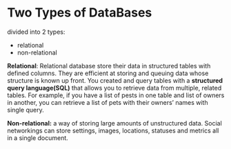 # Two Types of DataBases

divided into 2 types:

- relational
- non-relational

**Relational**: Relational database store their data in structured tables with defined columns. They are efficient at storing and queuing data whose structure is known up front. You created and query tables with a **structured query language(SQL)** that allows you to retrieve data from multiple, related tables. For example, if you have a list of pests in one table and list of owners in another, you can retrieve a list of pets with their owners’ names with single query.

**Non-relational:** a way of storing large amounts of unstructured data. Social networkings can store settings, images, locations, statuses and metrics all in a single document.